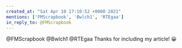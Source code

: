 ```yaml
---
created_at: "Sat Apr 10 17:10:52 +0000 2021"
mentions: ['FMScrapbook', 'Bwlch1', 'RTEgaa']
in_reply_to: @FMScrapbook
---
```


@FMScrapbook @Bwlch1 @RTEgaa Thanks for including my article! 😀